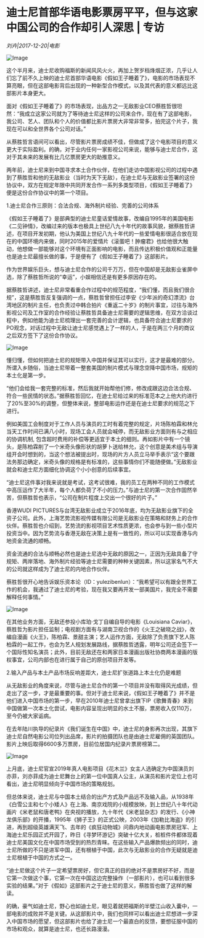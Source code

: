 # 迪士尼首部华语电影票房平平，但与这家中国公司的合作却引人深思 | 专访

*刘卉|2017-12-20|电影*

![Image](http://p2.pstatp.com/large/5b3f00060f067c8b533b)

这个半月来，迪士尼收购福斯的新闻风风火火，再加上贺岁档烽烟正浓，几乎让人们忘了前不久上映的迪士尼首部华语电影《假如王子睡着了》，电影的市场表现不算亮眼，但在这部电影背后出现的一种新型合作模式，以及其代表的意义都远比这部影片本身更大。

面对《假如王子睡着了》的市场表现，出品方之一无敌影业CEO蔡胜哲很坦然：“我成立这家公司就为了等待迪士尼这样的公司来合作，现在有了这部电影，我公司、艺人、团队和个人的价值都比影片票房大非常非常多，拍完这个片子，我现在可以和全世界各个公司对话。”

从蔡胜哲言语间可以看出，尽管影片票房成绩不佳，但做成了这个电影项目的意义更大于实际盈利。的确，对于业内任何一家影视公司来说，能够与迪士尼合作，这对于其未来的发展有比几亿票房更大的助推意义。

两年前，迪士尼来到中国寻求本土合作伙伴，在他们走访中国影视公司的过程中遇到了蔡胜哲和他的无敌影业（当时为天下无敌），在迪士尼与无敌影业签署的这份协议中，双方在规定年限中共同开发合作一系列多类型项目，《假如王子睡着了》便是这份合作协议中的第一个项目。

1.迪士尼合作三原则：合法合规、海外制片经验、完善的公司体系

《假如王子睡着了》是部典型的迪士尼童话爱情故事，改编自1995年的美国电影《二见钟情》，改编过来的版本也极具上世纪八九十年代的故事风貌，据蔡胜哲讲述，在项目开发初期，他认为美国上世纪八九十年代的一些爱情电影很适合放在现在的中国环境内来做，同时2015年的爱情片《滚蛋吧！肿瘤君》也给他很大触动，他想做一部能够对这个环境有正面影响的电影，而且传达积极价值观和正能量也是迪士尼最擅长做的事，于是便有了《假如王子睡着了》这部影片。

作为世界娱乐巨头，想与迪士尼合作的公司千万万，但在中国却是无敌影业雀屏中选，除了蔡胜哲所说的“幸运”，小娱相信还是有更多原因存在的。

据蔡胜哲讲述，迪士尼非常看重合作过程中的规范程度，“我们懂，而且我们很合规”，这是蔡胜哲反复强调的一点，蔡胜哲曾担任过李安《少年派的奇幻漂流》台湾地区的制片主任，也负责过中韩合拍片《重返二十岁》的制片事宜，过往与海外影视公司及工作室的合作经验让蔡胜哲具备迪士尼需要的逻辑思维，在双方洽谈过程中，例如他能为迪士尼梳理出一套完善的会计逻辑，也具备符合迪士尼要求的PO观念，对话过程中无敌让迪士尼感觉遇上了一样的人，于是在两三个月的商议之后双方签下了这份合作协议。

![Image](http://p2.pstatp.com/large/5b43000386eae1589cba)

懂归懂，但如何把迪士尼的规矩带入中国并保证其可以实行，这才是最难的部分。所谓入乡随俗，当迪士尼带着一整套美国的制片模式与理念空降中国市场，规矩的本土化是第一步。

“他们会给我一套完整的标准，然后我就开始帮他们修，修改成跟这边合法合规、符合一些民情的状态。”据蔡胜哲回忆，在迪士尼给过来的标准范本之上他大约进行了20%至30%的调整，但整体来说，整部电影运作还是在迪士尼要求的规范之下进行。

例如美国工会制度对于工作人员与演员的工时有着完整的规定，片场陈柏霖和林允当天工作时间已满八小时，现场工会人员就会喊停，而无敌影业方面则有与之相应的协调机制, 包含超时费用的补偿等更适宜于本土的细则。再如影片中有一个镜头，是陈柏霖削了一个米奇头像形状的胡萝卜送给林允，这个创意是美术组与导演组开会时想到的，当这个想法被提出时，现场的片方人员立马举手表示“这个要跟法务那边确定，米奇头像的规格是有标准的，这些事情你们不能随便做。”无敌影业就会和迪士尼方面细化协调这个小小创意的后续事宜。

“迪士尼这件事对我来说就是考试，这考试很难，我的员工在两种不同的工作模式中高压运作了大半年，每个人都负荷了不小的压力。”与迪士尼的第一次合作固然辛苦，但蔡胜哲也表示，“公司在制片程度上交出一个很好的片子。”

香港WUDI PICTURES与台湾无敌影业成立于2016年底，均为无敌影业旗下的全资子公司。此外，上海艺势流影视传媒有限公司是无敌影业在策略和财务上的合作伙伴。蔡胜哲也介绍到，艺势流的影视项目艺术性质更浓，也会参与到一些小型片投资当中。因为艺势流与香港无敌在决策上是有一致性的，所以可以实现香港与内地资金流通的顺畅。

资金流通的合法与顺畅必然也是迪士尼选中无敌的原因之一，正因为无敌具备了守规矩、两岸落地、海外制片经验等迪士尼需要的种种关键因素，所以这家名气不大的公司就这样成为了迪士尼的内地合作伙伴。

蔡胜哲很开心地告诉娱乐资本论（ID：yulezibenlun）：“我希望可以有跟全世界工作的机会，我通过了迪士尼的考验，现在我又要再开发一部美国片，我完全不需要解释任何事情。”

![Image](http://p3.pstatp.com/large/5b4400004105380d9728)

在其他业务方面，无敌还参投小库珀·戈丁自编自导的电影《Louisiana Caviar》，蔡胜哲为影片担任监制；电视剧方面有与湖南卫视合作的《火王之破晓之战》，改编自漫画《火王》，陈柏霖、景甜主演；艺人运作方面，无敌除了负责旗下艺人陈柏霖的一起工作，也会为艺人规划发展路线，据蔡胜哲透露，明年公司还会签下一个国际性知名演员；此外，目前无敌还在和两家日本漫画出版社协商两本漫画的版权事宜，公司内部也在进行属于自己的原创项目开发等。

2.输入产品与本土产品市场反响差距大，迪士尼扩张道路上本土化仍是难题

从无敌影业的角度来说，尽管与迪士尼合作的第一个项目并没有取得风光成绩，但走出了这一步，才是最重要的事。但对于迪士尼来说，《假如王子睡着了》并不是他们进入中国市场的第一步，早在2010年迪士尼曾拿出旗下IP《歌舞青春》来到中国做第一次本土化尝试，电影内容呈现出明显的水土不服，票房收入仅110万，至今仍被大家诟病。

在去年陆川执导的纪录片《我们诞生在中国》中，迪士尼的身影再次出现，其旗下迪士尼自然电影公司位列出品席，影片的拍摄团队也是由迪士尼雇佣的英国团队。影片上映后取得6600多万票房，目前位居国内纪录片票房榜第二。

![Image](http://p2.pstatp.com/large/5b410005a44358c72b23)

上月底，迪士尼官宣2019年真人电影项目《花木兰》女主人选确定为中国演员刘亦菲，刘亦菲成为迪士尼舞台上的第一位中国真人公主，从演员和影片定位上也可看出，迪士尼明显倾向于中国市场的策略规划。

但总体来说，迪士尼与中国本土结合的出产方式及产品远不及输入品，从1938年《白雪公主和七个小矮人》在上海、南京戏院的小规模放映，到上世纪八十年代动画片《米老鼠和唐老鸭》在央视的播放，九十年代《米老鼠杂志》的发行、《小神龙俱乐部》的开播，1995年《狮子王》的正式公映，2003年《加勒比海盗》的引进，再到超级英雄满天飞、去年的《疯狂动物城》问鼎内地动画电影票房冠军、上海迪士尼乐园正式开园了，昨日《寻梦环游记》突破十亿大关，桩桩件件都体现着迪士尼美国文化在中国市场受到的热烈青睐。在这些输入产品爆款频出的同时，迪士尼所做的不只是进军中国，还有根植于中国，此次与无敌影业的合作无疑就是迪士尼根植于中国的方式之一。

“迪士尼做这个片子一定希望票房好，但它真正的目的绝对不是票房好不好，而是它第一次做这个事，它第一次在中国这边完整操作（一部影片），也可以看到很多实验的结果。”对于《假如》这部影片之于迪士尼的意义，蔡胜哲也做了这样的解读。

的确，豪气如迪士尼，野心也如迪士尼，眼见着就把福斯的半壁江山收入囊中，一部电影的成败并不是关键。从这部影片中，我们也同样可以看出迪士尼想进一步深入中国市场的愿望，但这部影片也给了迪士尼一个最直白的反馈，要想征服中国的市场和观众，就算是迪士尼，也还长路漫漫。


